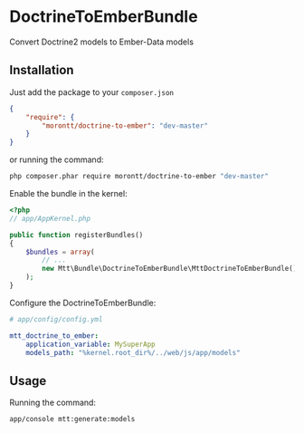 # DoctrineToEmberBundle

Convert Doctrine2 models to Ember-Data models

Installation
------------

Just add the package to your `composer.json`

```json
{
    "require": {
        "morontt/doctrine-to-ember": "dev-master"
    }
}
```

or running the command:

```bash
php composer.phar require morontt/doctrine-to-ember "dev-master"
```

Enable the bundle in the kernel:

``` php
<?php
// app/AppKernel.php

public function registerBundles()
{
    $bundles = array(
        // ...
        new Mtt\Bundle\DoctrineToEmberBundle\MttDoctrineToEmberBundle(),
    );
}
```

Configure the DoctrineToEmberBundle:

``` yaml
# app/config/config.yml

mtt_doctrine_to_ember:
    application_variable: MySuperApp
    models_path: "%kernel.root_dir%/../web/js/app/models"
```

Usage
-----

Running the command:

```bash
app/console mtt:generate:models
```
